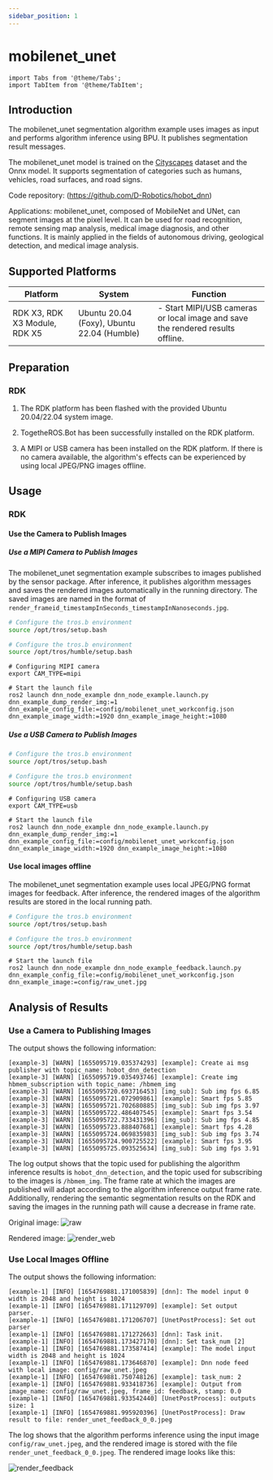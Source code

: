 ```yaml
---
sidebar_position: 1
---
```

# mobilenet_unet


```mdx-code-block
import Tabs from '@theme/Tabs';
import TabItem from '@theme/TabItem';
```

## Introduction

The mobilenet_unet segmentation algorithm example uses images as input and performs algorithm inference using BPU. It publishes segmentation result messages.

The mobilenet_unet model is trained on the [Cityscapes](https://www.cityscapes-dataset.com/) dataset and the Onnx model. It supports segmentation of categories such as humans, vehicles, road surfaces, and road signs.

Code repository:  (https://github.com/D-Robotics/hobot_dnn)

Applications: mobilenet_unet, composed of MobileNet and UNet, can segment images at the pixel level. It can be used for road recognition, remote sensing map analysis, medical image diagnosis, and other functions. It is mainly applied in the fields of autonomous driving, geological detection, and medical image analysis.

## Supported Platforms

| Platform | System | Function                     |
| -------- | ------------ | ---------------------------------------- |
| RDK X3, RDK X3 Module, RDK X5 | Ubuntu 20.04 (Foxy), Ubuntu 22.04 (Humble) | - Start MIPI/USB cameras or local image and save the rendered results offline. |

## Preparation

### RDK

1. The RDK platform has been flashed with the provided  Ubuntu 20.04/22.04 system image.

2. TogetheROS.Bot has been successfully installed on the RDK platform.

3. A MIPI or USB camera has been installed on the RDK platform. If there is no camera available, the algorithm's effects can be experienced by using local JPEG/PNG images offline.

## Usage

### RDK

#### Use the Camera to Publish Images 

##### Use a MIPI Camera to Publish Images 

The mobilenet_unet segmentation example subscribes to images published by the sensor package. After inference, it publishes algorithm messages and saves the rendered images automatically in the running directory. The saved images are named in the format of `render_frameid_timestampInSeconds_timestampInNanoseconds.jpg`.

<Tabs groupId="tros-distro">
<TabItem value="foxy" label="Foxy">

```bash
# Configure the tros.b environment
source /opt/tros/setup.bash
```

</TabItem>

<TabItem value="humble" label="Humble">

```bash
# Configure the tros.b environment
source /opt/tros/humble/setup.bash
```

</TabItem>

</Tabs>

```shell
# Configuring MIPI camera
export CAM_TYPE=mipi

# Start the launch file
ros2 launch dnn_node_example dnn_node_example.launch.py dnn_example_dump_render_img:=1 dnn_example_config_file:=config/mobilenet_unet_workconfig.json dnn_example_image_width:=1920 dnn_example_image_height:=1080
```

##### Use a USB Camera to Publish Images 

<Tabs groupId="tros-distro">
<TabItem value="foxy" label="Foxy">

```bash
# Configure the tros.b environment
source /opt/tros/setup.bash
```

</TabItem>

<TabItem value="humble" label="Humble">

```bash
# Configure the tros.b environment
source /opt/tros/humble/setup.bash
```

</TabItem>

</Tabs>

```shell
# Configuring USB camera
export CAM_TYPE=usb

# Start the launch file
ros2 launch dnn_node_example dnn_node_example.launch.py dnn_example_dump_render_img:=1 dnn_example_config_file:=config/mobilenet_unet_workconfig.json dnn_example_image_width:=1920 dnn_example_image_height:=1080
```

#### Use local images offline

The mobilenet_unet segmentation example uses local JPEG/PNG format images for feedback. After inference, the rendered images of the algorithm results are stored in the local running path.

<Tabs groupId="tros-distro">
<TabItem value="foxy" label="Foxy">

```bash
# Configure the tros.b environment
source /opt/tros/setup.bash
```

</TabItem>

<TabItem value="humble" label="Humble">

```bash
# Configure the tros.b environment
source /opt/tros/humble/setup.bash
```

</TabItem>

</Tabs>


```shell
# Start the launch file
ros2 launch dnn_node_example dnn_node_example_feedback.launch.py dnn_example_config_file:=config/mobilenet_unet_workconfig.json dnn_example_image:=config/raw_unet.jpg
```

## Analysis of Results

### Use a Camera to Publishing Images 

The output shows the following information:

```shell
[example-3] [WARN] [1655095719.035374293] [example]: Create ai msg publisher with topic_name: hobot_dnn_detection
[example-3] [WARN] [1655095719.035493746] [example]: Create img hbmem_subscription with topic_name: /hbmem_img
[example-3] [WARN] [1655095720.693716453] [img_sub]: Sub img fps 6.85
[example-3] [WARN] [1655095721.072909861] [example]: Smart fps 5.85
[example-3] [WARN] [1655095721.702680885] [img_sub]: Sub img fps 3.97
[example-3] [WARN] [1655095722.486407545] [example]: Smart fps 3.54
[example-3] [WARN] [1655095722.733431396] [img_sub]: Sub img fps 4.85
[example-3] [WARN] [1655095723.888407681] [example]: Smart fps 4.28
[example-3] [WARN] [1655095724.069835983] [img_sub]: Sub img fps 3.74
[example-3] [WARN] [1655095724.900725522] [example]: Smart fps 3.95
[example-3] [WARN] [1655095725.093525634] [img_sub]: Sub img fps 3.91
```

The log output shows that the topic used for publishing the algorithm inference results is `hobot_dnn_detection`, and the topic used for subscribing to the images is `/hbmem_img`. The frame rate at which the images are published will adapt according to the algorithm inference output frame rate. Additionally, rendering the semantic segmentation results on the RDK and saving the images in the running path will cause a decrease in frame rate.

Original image:
![raw](https://rdk-doc.oss-cn-beijing.aliyuncs.com/doc/img/05_Robot_development/03_boxs/segmentation/image/mobilenet_unet/mobilenet_unet_raw.jpeg)

Rendered image:
![render_web](https://rdk-doc.oss-cn-beijing.aliyuncs.com/doc/img/05_Robot_development/03_boxs/segmentation/image/mobilenet_unet/mobilenet_unet_render_web.jpeg)

### Use Local Images Offline

The output shows the following information:

```shell
[example-1] [INFO] [1654769881.171005839] [dnn]: The model input 0 width is 2048 and height is 1024
[example-1] [INFO] [1654769881.171129709] [example]: Set output parser.
[example-1] [INFO] [1654769881.171206707] [UnetPostProcess]: Set out parser
[example-1] [INFO] [1654769881.171272663] [dnn]: Task init.
[example-1] [INFO] [1654769881.173427170] [dnn]: Set task_num [2]
[example-1] [INFO] [1654769881.173587414] [example]: The model input width is 2048 and height is 1024
[example-1] [INFO] [1654769881.173646870] [example]: Dnn node feed with local image: config/raw_unet.jpeg
[example-1] [INFO] [1654769881.750748126] [example]: task_num: 2
[example-1] [INFO] [1654769881.933418736] [example]: Output from image_name: config/raw_unet.jpeg, frame_id: feedback, stamp: 0.0
[example-1] [INFO] [1654769881.933542440] [UnetPostProcess]: outputs size: 1
[example-1] [INFO] [1654769881.995920396] [UnetPostProcess]: Draw result to file: render_unet_feedback_0_0.jpeg
```

The log shows that the algorithm performs inference using the input image `config/raw_unet.jpeg`, and the rendered image is stored with the file `render_unet_feedback_0_0.jpeg`. The rendered image looks like this:

![render_feedback](https://rdk-doc.oss-cn-beijing.aliyuncs.com/doc/img/05_Robot_development/03_boxs/segmentation/image/mobilenet_unet/mobilenet_unet_render_feedback.jpeg)
